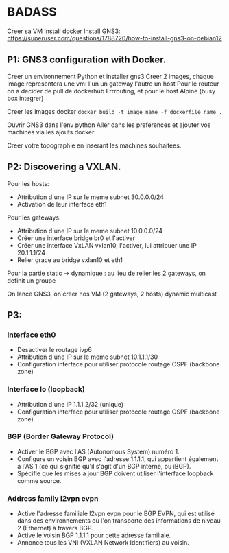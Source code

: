 # BADASS
Creer sa VM
Install docker
Install GNS3: https://superuser.com/questions/1788720/how-to-install-gns3-on-debian12

## P1: GNS3 configuration with Docker.
Creer un environnement Python et installer gns3
Creer 2 images, chaque image representera une vm: l'un un gateway l'autre un host
Pour le routeur on a decider de pull de dockerhub Frrrouting, et pour le host Alpine (busy box integrer)

Creer les images docker
```docker build -t image_name -f dockerfile_name .```

Ouvrir GNS3 dans l'env python
Aller dans les preferences et ajouter vos machines via les ajouts docker

Creer votre topographie en inserant les machines souhaitees.


## P2: Discovering a VXLAN.

Pour les hosts:
- Attribution d'une IP sur le meme subnet 30.0.0.0/24
- Activation de leur interface eth1

Pour les gateways:
- Attribution d'une IP sur le meme subnet 10.0.0.0/24
- Créer une interface bridge br0 et l'activer
- Créer une interface VxLAN vxlan10, l'activer, lui attribuer une IP 20.1.1.1/24
- Relier grace au bridge vxlan10 et eth1

Pour la partie static -> dynamique : au lieu de relier les 2 gateways, on definit un groupe

On lance GNS3, on creer nos VM (2 gateways, 2 hosts)
dynamic multicast

## P3:
### Interface eth0
- Desactiver le routage ivp6
- Attribution d'une IP sur le meme subnet 10.1.1.1/30
- Configuration interface pour utiliser protocole routage OSPF (backbone zone)

### Interface lo (loopback) 
- Attribution d'une IP 1.1.1.2/32 (unique)
- Configuration interface pour utiliser protocole routage OSPF (backbone zone)

### BGP (Border Gateway Protocol) 
- Activer le BGP avec l'AS (Autonomous System) numéro 1.
- Configure un voisin BGP avec l'adresse 1.1.1.1, qui appartient également à l'AS 1 (ce qui signifie qu'il s'agit d'un BGP interne, ou iBGP).
- Spécifie que les mises à jour BGP doivent utiliser l'interface loopback comme source.

### Address family l2vpn evpn 
- Active l'adresse familiale l2vpn evpn pour le BGP EVPN, qui est utilisé dans des environnements où l'on transporte des informations de niveau 2 (Ethernet) à travers BGP.
- Active le voisin BGP 1.1.1.1 pour cette adresse familiale.
- Annonce tous les VNI (VXLAN Network Identifiers) au voisin.
